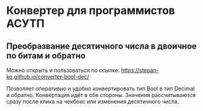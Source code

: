 <h1> Конвертер для программистов АСУТП</h1>
<h2>Преобразвание десятичного числа в двоичное по битам и обратно</h2>
<p>Можно открыть и пользоваться по ссылке: <a href="https://stepan-ko.github.io/converter-bool-dec/" target="_blank">https://stepan-ko.github.io/converter-bool-dec/</a></p>
<p>Позволяет оперативно и удобно конвертировать тип Bool в тип Decimal и обратно. Конвертация идёт в обе стороны. Значения рассчитываются сразу после клика на чекбокс или изменения десятичного числа.</p>
